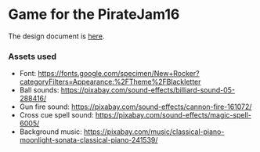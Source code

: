 # Game for the PirateJam16

The design document is [here](DESIGN.md).

### Assets used
- Font: https://fonts.google.com/specimen/New+Rocker?categoryFilters=Appearance:%2FTheme%2FBlackletter
- Ball sounds: https://pixabay.com/sound-effects/billiard-sound-05-288416/
- Gun fire sound: https://pixabay.com/sound-effects/cannon-fire-161072/
- Cross cue spell sound: https://pixabay.com/sound-effects/magic-spell-6005/
- Background music: https://pixabay.com/music/classical-piano-moonlight-sonata-classical-piano-241539/

